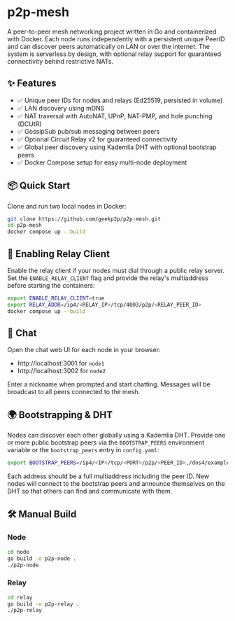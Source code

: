 # p2p-mesh

A peer-to-peer mesh networking project written in Go and containerized with Docker.
Each node runs independently with a persistent unique PeerID and can discover peers automatically on LAN or over the internet.
The system is serverless by design, with optional relay support for guaranteed connectivity behind restrictive NATs.

## ✨ Features
- ✅ Unique peer IDs for nodes and relays (Ed25519, persisted in volume)
- ✅ LAN discovery using mDNS
- ✅ NAT traversal with AutoNAT, UPnP, NAT-PMP, and hole punching (DCUtR)
- ✅ GossipSub pub/sub messaging between peers
- ✅ Optional Circuit Relay v2 for guaranteed connectivity
- ✅ Global peer discovery using Kademlia DHT with optional bootstrap peers
- ✅ Docker Compose setup for easy multi-node deployment
## 📦 Quick Start

Clone and run two local nodes in Docker:

```bash
git clone https://github.com/geekp2p/p2p-mesh.git
cd p2p-mesh
docker compose up --build
```

## 🔌 Enabling Relay Client

Enable the relay client if your nodes must dial through a public relay server. Set the
`ENABLE_RELAY_CLIENT` flag and provide the relay's multiaddress before starting the
containers:

```bash
export ENABLE_RELAY_CLIENT=true
export RELAY_ADDR=/ip4/<RELAY_IP>/tcp/4003/p2p/<RELAY_PEER_ID>
docker compose up --build
```

## 💬 Chat

Open the chat web UI for each node in your browser:

- http://localhost:3001 for `node1`
- http://localhost:3002 for `node2`

Enter a nickname when prompted and start chatting. Messages will be broadcast to all peers connected to the mesh.

## 🌍 Bootstrapping & DHT

Nodes can discover each other globally using a Kademlia DHT. Provide one or more
public bootstrap peers via the `BOOTSTRAP_PEERS` environment variable or the
`bootstrap_peers` entry in `config.yaml`:

```bash
export BOOTSTRAP_PEERS=/ip4/<IP>/tcp/<PORT>/p2p/<PEER_ID>,/dns4/example.com/tcp/4001/p2p/<PEER_ID>
```

Each address should be a full multiaddress including the peer ID. New nodes will
connect to the bootstrap peers and announce themselves on the DHT so that others
can find and communicate with them.

## 🛠 Manual Build

### Node

```bash
cd node
go build -o p2p-node .
./p2p-node
```

### Relay

```bash
cd relay
go build -o p2p-relay .
./p2p-relay
```